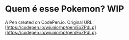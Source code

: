 # Quem é esse Pokemon? WIP

A Pen created on CodePen.io. Original URL: [https://codepen.io/wjuniorhp/pen/ExZPdLp](https://codepen.io/wjuniorhp/pen/ExZPdLp).


